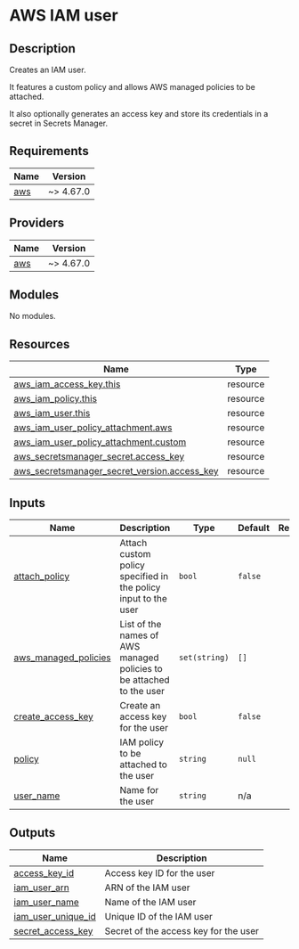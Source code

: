 # AWS IAM user

## Description

Creates an IAM user.

It features a custom policy and allows AWS managed policies to be attached.

It also optionally generates an access key and store its credentials in a secret in Secrets Manager.

## Requirements

| Name | Version |
|------|---------|
| <a name="requirement_aws"></a> [aws](#requirement\_aws) | ~> 4.67.0 |

## Providers

| Name | Version |
|------|---------|
| <a name="provider_aws"></a> [aws](#provider\_aws) | ~> 4.67.0 |

## Modules

No modules.

## Resources

| Name | Type |
|------|------|
| [aws_iam_access_key.this](https://registry.terraform.io/providers/hashicorp/aws/latest/docs/resources/iam_access_key) | resource |
| [aws_iam_policy.this](https://registry.terraform.io/providers/hashicorp/aws/latest/docs/resources/iam_policy) | resource |
| [aws_iam_user.this](https://registry.terraform.io/providers/hashicorp/aws/latest/docs/resources/iam_user) | resource |
| [aws_iam_user_policy_attachment.aws](https://registry.terraform.io/providers/hashicorp/aws/latest/docs/resources/iam_user_policy_attachment) | resource |
| [aws_iam_user_policy_attachment.custom](https://registry.terraform.io/providers/hashicorp/aws/latest/docs/resources/iam_user_policy_attachment) | resource |
| [aws_secretsmanager_secret.access_key](https://registry.terraform.io/providers/hashicorp/aws/latest/docs/resources/secretsmanager_secret) | resource |
| [aws_secretsmanager_secret_version.access_key](https://registry.terraform.io/providers/hashicorp/aws/latest/docs/resources/secretsmanager_secret_version) | resource |

## Inputs

| Name | Description | Type | Default | Required |
|------|-------------|------|---------|:--------:|
| <a name="input_attach_policy"></a> [attach\_policy](#input\_attach\_policy) | Attach custom policy specified in the policy input to the user | `bool` | `false` | no |
| <a name="input_aws_managed_policies"></a> [aws\_managed\_policies](#input\_aws\_managed\_policies) | List of the names of AWS managed policies to be attached to the user | `set(string)` | `[]` | no |
| <a name="input_create_access_key"></a> [create\_access\_key](#input\_create\_access\_key) | Create an access key for the user | `bool` | `false` | no |
| <a name="input_policy"></a> [policy](#input\_policy) | IAM policy to be attached to the user | `string` | `null` | no |
| <a name="input_user_name"></a> [user\_name](#input\_user\_name) | Name for the user | `string` | n/a | yes |

## Outputs

| Name | Description |
|------|-------------|
| <a name="output_access_key_id"></a> [access\_key\_id](#output\_access\_key\_id) | Access key ID for the user |
| <a name="output_iam_user_arn"></a> [iam\_user\_arn](#output\_iam\_user\_arn) | ARN of the IAM user |
| <a name="output_iam_user_name"></a> [iam\_user\_name](#output\_iam\_user\_name) | Name of the IAM user |
| <a name="output_iam_user_unique_id"></a> [iam\_user\_unique\_id](#output\_iam\_user\_unique\_id) | Unique ID of the IAM user |
| <a name="output_secret_access_key"></a> [secret\_access\_key](#output\_secret\_access\_key) | Secret of the access key for the user |
